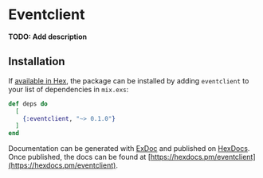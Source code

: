 # Eventclient

**TODO: Add description**

## Installation

If [available in Hex](https://hex.pm/docs/publish), the package can be installed
by adding `eventclient` to your list of dependencies in `mix.exs`:

```elixir
def deps do
  [
    {:eventclient, "~> 0.1.0"}
  ]
end
```

Documentation can be generated with [ExDoc](https://github.com/elixir-lang/ex_doc)
and published on [HexDocs](https://hexdocs.pm). Once published, the docs can
be found at [https://hexdocs.pm/eventclient](https://hexdocs.pm/eventclient).

